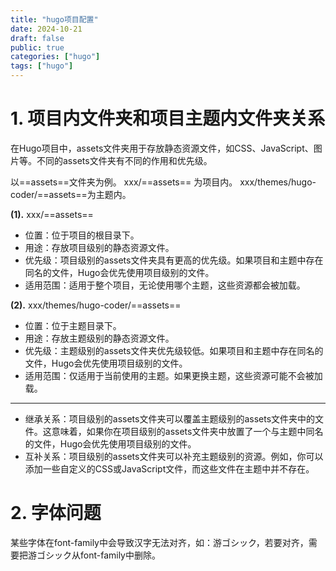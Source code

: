 ```yaml
---
title: "hugo项目配置"
date: 2024-10-21
draft: false
public: true
categories: ["hugo"]
tags: ["hugo"]
---
```


# 1. 项目内文件夹和项目主题内文件夹关系

在Hugo项目中，assets文件夹用于存放静态资源文件，如CSS、JavaScript、图片等。不同的assets文件夹有不同的作用和优先级。

以==assets==文件夹为例。
xxx/==assets== 为项目内。
xxx/themes/hugo-coder/==assets==为主题内。

**(1).** xxx/==assets==

- 位置：位于项目的根目录下。
- 用途：存放项目级别的静态资源文件。
- 优先级：项目级别的assets文件夹具有更高的优先级。如果项目和主题中存在同名的文件，Hugo会优先使用项目级别的文件。
- 适用范围：适用于整个项目，无论使用哪个主题，这些资源都会被加载。

**(2).** xxx/themes/hugo-coder/==assets==

- 位置：位于主题目录下。
- 用途：存放主题级别的静态资源文件。
- 优先级：主题级别的assets文件夹优先级较低。如果项目和主题中存在同名的文件，Hugo会优先使用项目级别的文件。
- 适用范围：仅适用于当前使用的主题。如果更换主题，这些资源可能不会被加载。
----------------------------------------
- 继承关系：项目级别的assets文件夹可以覆盖主题级别的assets文件夹中的文件。这意味着，如果你在项目级别的assets文件夹中放置了一个与主题中同名的文件，Hugo会优先使用项目级别的文件。
- 互补关系：项目级别的assets文件夹可以补充主题级别的资源。例如，你可以添加一些自定义的CSS或JavaScript文件，而这些文件在主题中并不存在。

# 2. 字体问题

某些字体在font-family中会导致汉字无法对齐，如：游ゴシック，若要对齐，需要把游ゴシック从font-family中删除。